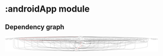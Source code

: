 # :androidApp module
## Dependency graph
![Dependency graph](../docs/images/graphs/dep_graph_androidApp.svg)

